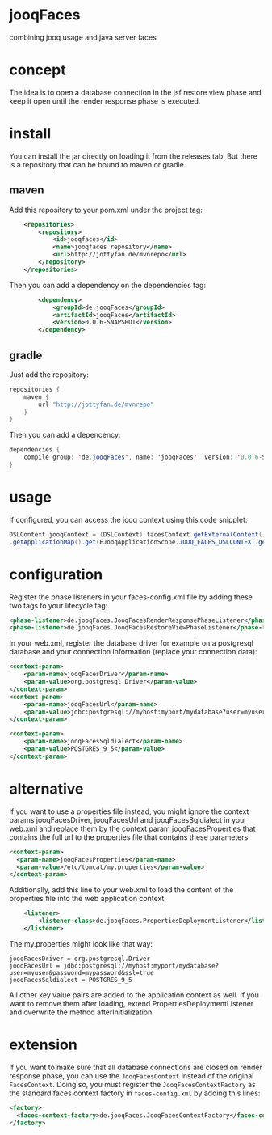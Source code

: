 # jooqFaces
combining jooq usage and java server faces

# concept
The idea is to open a database connection in the jsf restore view phase and keep it open until the render response phase is executed.

# install
You can install the jar directly on loading it from the releases tab. But there is a repository that can be bound to maven or gradle.

## maven
Add this repository to your pom.xml under the project tag:
````xml
	<repositories>
		<repository>
			<id>jooqfaces</id>
			<name>jooqfaces repository</name>
			<url>http://jottyfan.de/mvnrepo</url>
		</repository>
	</repositories>
````
Then you can add a dependency on the dependencies tag:
````xml
		<dependency>
			<groupId>de.jooqFaces</groupId>
			<artifactId>jooqFaces</artifactId>
			<version>0.0.6-SNAPSHOT</version>
		</dependency>
````
## gradle
Just add the repository:
````java
repositories {
    maven {
        url "http://jottyfan.de/mvnrepo"
    }
}
````
Then you can add a depencency:
````java
dependencies {
    compile group: 'de.jooqFaces', name: 'jooqFaces', version: '0.0.6-SNAPSHOT'
}
````

# usage
If configured, you can access the jooq context using this code snipplet:
````java
DSLContext jooqContext = (DSLContext) facesContext.getExternalContext()
.getApplicationMap().get(EJooqApplicationScope.JOOQ_FACES_DSLCONTEXT.get());
````

# configuration
Register the phase listeners in your faces-config.xml file by adding these two tags to your lifecycle tag:

````xml
<phase-listener>de.jooqFaces.JooqFacesRenderResponsePhaseListener</phase-listener>
<phase-listener>de.jooqFaces.JooqFacesRestoreViewPhaseListener</phase-listener>
````
In your web.xml, register the database driver for example on a postgresql database and your connection information (replace your connection data):

````xml
<context-param>
	<param-name>jooqFacesDriver</param-name>
	<param-value>org.postgresql.Driver</param-value>
</context-param>
<context-param>
	<param-name>jooqFacesUrl</param-name>
	<param-value>jdbc:postgresql://myhost:myport/mydatabase?user=myuser&password=mypassword&ssl=true</param-value>
</context-param>

<context-param>
	<param-name>jooqFacesSqldialect</param-name>
	<param-value>POSTGRES_9_5</param-value>
</context-param>
````
# alternative
If you want to use a properties file instead, you might ignore the context params jooqFacesDriver, jooqFacesUrl and jooqFacesSqldialect in your web.xml and replace them by the context param jooqFacesProperties that contains the full url to the properties file that contains these parameters:

````xml
<context-param>
  <param-name>jooqFacesProperties</param-name>
  <param-value>/etc/tomcat/my.properties</param-value>
</context-param>
````
Additionally, add this line to your web.xml to load the content of the properties file into the web application context:
````xml
	<listener>
		<listener-class>de.jooqFaces.PropertiesDeploymentListener</listener-class>
	</listener>
````
The my.properties might look like that way:
````
jooqFacesDriver = org.postgresql.Driver
jooqFacesUrl = jdbc:postgresql://myhost:myport/mydatabase?user=myuser&password=mypassword&ssl=true
jooqFacesSqldialect = POSTGRES_9_5
````
All other key value pairs are added to the application context as well. If you want to remove them after loading, extend PropertiesDeploymentListener and overwrite the method afterInitialization.

# extension
If you want to make sure that all database connections are closed on render response phase, you can use the `JooqFacesContext` instead of the original `FacesContext`. Doing so, you must register the `JooqFacesContextFactory` as the standard faces context factory in `faces-config.xml` by adding this lines:
````xml
<factory>
  <faces-context-factory>de.jooqFaces.JooqFacesContextFactory</faces-context-factory>
</factory>
````

